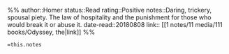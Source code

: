 %%
author::Homer
status::Read
rating::Positive
notes::Daring, trickery, spousal piety. The law of hospitality and the punishment for those who would break it or abuse it.
date-read::20180808
link:: [[1 notes/11 media/111 books/Odyssey, the|link]]
%%

`=this.notes`